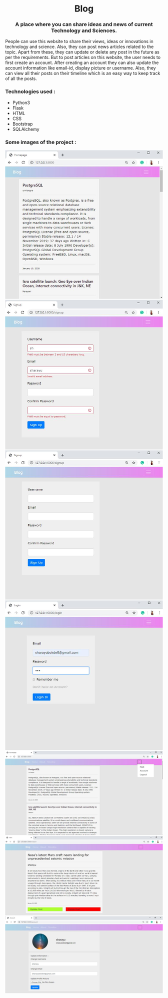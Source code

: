 <h1 align="center">Blog</h1>
<h3 align="center">A place where you can share ideas and news of current Technology and Sciences.</h3>
<p>People can use this website to share their views, ideas or innovations in technology and science. Also, they can post news articles related to the topic. Apart from these, they can update or delete any post in the future as per the requirements. But to post articles on this website, the user needs to first create an account. After creating an account they can also update the account information like email-id, display picture or username. Also, they can view all their posts on their timeline which is an easy way to keep track of all the posts.</p>
<h3>Technologies used : </h3>
<ul>
  <li>Python3</li>
  <li>Flask</li>
  <li>HTML</li>
  <li>CSS</li>
  <li>Bootstrap</li>
  <li>SQLAlchemy</li>
</ul>
<h3>Some images of the project : </h3>
<img src="Blog-Flask/home.jpg">
<img src="Blog-Flask/register.jpg">
<img src="Blog-Flask/signup.jpg">
<img src="Blog-Flask/login.jpg">
<img src="Blog-Flask/menu.jpg">
<img src="Blog-Flask/viewpost.jpg">
<img src="Blog-Flask/updateaccountinfo.jpg">
